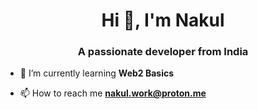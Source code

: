 <h1 align="center">Hi 👋, I'm Nakul</h1>
<h3 align="center">A passionate developer from India</h3>

- 🌱 I’m currently learning **Web2 Basics**

- 📫 How to reach me **nakul.work@proton.me**
